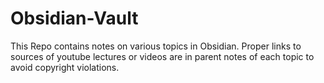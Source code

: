 # Obsidian-Vault
This Repo contains notes on various topics in Obsidian. Proper links to sources of youtube lectures or videos are in parent notes of each topic to avoid copyright violations.
